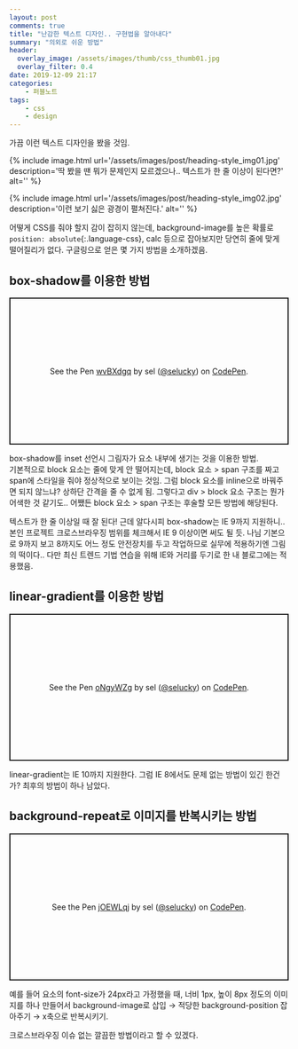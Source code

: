 ```yaml
---
layout: post
comments: true
title: "난감한 텍스트 디자인.. 구현법을 알아내다"
summary: "의외로 쉬운 방법"
header:
  overlay_image: /assets/images/thumb/css_thumb01.jpg
  overlay_filter: 0.4
date: 2019-12-09 21:17
categories:
    - 퍼블노트
tags:
    - css
    - design
---
```

가끔 이런 텍스트 디자인을 봤을 것임.

{% include image.html url='/assets/images/post/heading-style_img01.jpg' description='딱 봤을 땐 뭐가 문제인지 모르겠으나.. 텍스트가 한 줄 이상이 된다면?' alt='' %}

{% include image.html url='/assets/images/post/heading-style_img02.jpg' description='이런 보기 싫은 광경이 펼쳐진다.' alt='' %}

어떻게 CSS를 줘야 할지 감이 잡히지 않는데, background-image를 높은 확률로 ```position: absolute```{:.language-css}, calc 등으로 잡아보지만 당연히 줄에 맞게 떨어질리가 없다. 구글링으로 얻은 몇 가지 방법을 소개하겠음.

## box-shadow를 이용한 방법
<p class="codepen" data-height="265" data-theme-id="default" data-default-tab="html,result" data-user="selucky" data-slug-hash="wvBXdgq" style="height: 265px; box-sizing: border-box; display: flex; align-items: center; justify-content: center; border: 2px solid; margin: 1em 0; padding: 1em;" data-pen-title="wvBXdgq">
  <span>See the Pen <a href="https://codepen.io/selucky/pen/wvBXdgq">
  wvBXdgq</a> by sel (<a href="https://codepen.io/selucky">@selucky</a>)
  on <a href="https://codepen.io">CodePen</a>.</span>
</p>
<script async src="https://static.codepen.io/assets/embed/ei.js"></script>

box-shadow를 inset 선언시 그림자가 요소 내부에 생기는 것을 이용한 방법.  
기본적으로 block 요소는 줄에 맞게 안 떨어지는데, block 요소 &gt; span 구조를 짜고 span에 스타일을 줘야 정상적으로 보이는 것임. 그럼 block 요소를 inline으로 바꿔주면 되지 않느냐? 상하단 간격을 줄 수 없게 됨. 그렇다고 div &gt; block 요소 구조는 뭔가 어색한 것 같기도.. 어쨌든 block 요소 &gt; span 구조는 후술할 모든 방법에 해당된다.

텍스트가 한 줄 이상일 때 잘 된다! 근데 알다시피 box-shadow는 IE 9까지 지원하니..  
본인 프로젝트 크로스브라우징 범위를 체크해서 IE 9 이상이면 써도 될 듯. 나님 기본으로 9까지 보고 8까지도 어느 정도 안전장치를 두고 작업하므로 실무에 적용하기엔 그림의 떡이다.. 다만 최신 트렌드 기법 연습을 위해 IE와 거리를 두기로 한 내 블로그에는 적용했음.

## linear-gradient를 이용한 방법
<p class="codepen" data-height="265" data-theme-id="default" data-default-tab="css,result" data-user="selucky" data-slug-hash="oNgyWZg" style="height: 265px; box-sizing: border-box; display: flex; align-items: center; justify-content: center; border: 2px solid; margin: 1em 0; padding: 1em;" data-pen-title="oNgyWZg">
  <span>See the Pen <a href="https://codepen.io/selucky/pen/oNgyWZg">
  oNgyWZg</a> by sel (<a href="https://codepen.io/selucky">@selucky</a>)
  on <a href="https://codepen.io">CodePen</a>.</span>
</p>
<script async src="https://static.codepen.io/assets/embed/ei.js"></script>

linear-gradient는 IE 10까지 지원한다. 그럼 IE 8에서도 문제 없는 방법이 있긴 한건가? 최후의 방법이 하나 남았다.

## background-repeat로 이미지를 반복시키는 방법
<p class="codepen" data-height="265" data-theme-id="default" data-default-tab="html,result" data-user="selucky" data-slug-hash="jOEWLqj" style="height: 265px; box-sizing: border-box; display: flex; align-items: center; justify-content: center; border: 2px solid; margin: 1em 0; padding: 1em;" data-pen-title="jOEWLqj">
  <span>See the Pen <a href="https://codepen.io/selucky/pen/jOEWLqj">
  jOEWLqj</a> by sel (<a href="https://codepen.io/selucky">@selucky</a>)
  on <a href="https://codepen.io">CodePen</a>.</span>
</p>
<script async src="https://static.codepen.io/assets/embed/ei.js"></script>

예를 들어 요소의 font-size가 24px라고 가정했을 때, 너비 1px, 높이 8px 정도의 이미지를 하나 만들어서 background-image로 삽입 &rarr; 적당한 background-position 잡아주기 &rarr; x축으로 반복시키기.

크로스브라우징 이슈 없는 깔끔한 방법이라고 할 수 있겠다.